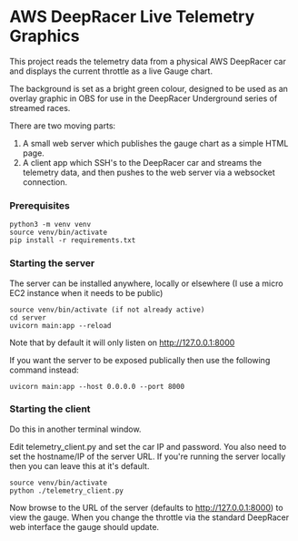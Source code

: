 # AWS DeepRacer Live Telemetry Graphics

This project reads the telemetry data from a physical AWS DeepRacer car and displays the current throttle as a live Gauge chart.

The background is set as a bright green colour, designed to be used as an overlay graphic in OBS for use in the DeepRacer Underground series of streamed races.

There are two moving parts:

1. A small web server which publishes the gauge chart as a simple HTML page.
2. A client app which SSH's to the DeepRacer car and streams the telemetry data, and then pushes to the web server via a websocket connection.

### Prerequisites

```
python3 -m venv venv
source venv/bin/activate
pip install -r requirements.txt
```



### Starting the server

The server can be installed anywhere, locally or elsewhere (I use a micro EC2 instance when it needs to be public)

```
source venv/bin/activate (if not already active)
cd server
uvicorn main:app --reload
```

Note that by default it will only listen on http://127.0.0.1:8000

If you want the server to be exposed publically then use the following command instead:

```
uvicorn main:app --host 0.0.0.0 --port 8000
```

### Starting the client 

Do this in another terminal window.

Edit telemetry_client.py and set the car IP and password. You also need to set the hostname/IP of the server URL. If you're running the server locally then you can leave this at it's default.

```
source venv/bin/activate
python ./telemetry_client.py
```

Now browse to the URL of the server (defaults to http://127.0.0.1:8000) to view the gauge. When you change the throttle via the standard DeepRacer web interface the gauge should update.
